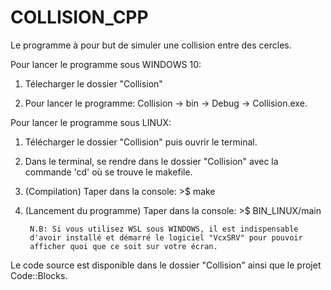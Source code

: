 # COLLISION_CPP

Le programme à pour but de simuler une collision entre des cercles.

Pour lancer le programme sous WINDOWS 10:

1) Télecharger le dossier "Collision"

2) Pour lancer le programme: Collision -> bin -> Debug -> Collision.exe.

Pour lancer le programme sous LINUX:

1) Télécharger le dossier "Collision" puis ouvrir le terminal.

2) Dans le terminal, se rendre dans le dossier "Collision" avec la commande 'cd' où se trouve le makefile.

3) (Compilation) Taper dans la console: >$ make

4) (Lancement du programme) Taper dans la console: >$ BIN_LINUX/main 

        N.B: Si vous utilisez WSL sous WINDOWS, il est indispensable 
        d'avoir installé et démarré le logiciel "VcxSRV" pour pouvoir 
        afficher quoi que ce soit sur votre écran.

Le code source est disponible dans le dossier "Collision" ainsi que le projet Code::Blocks.
